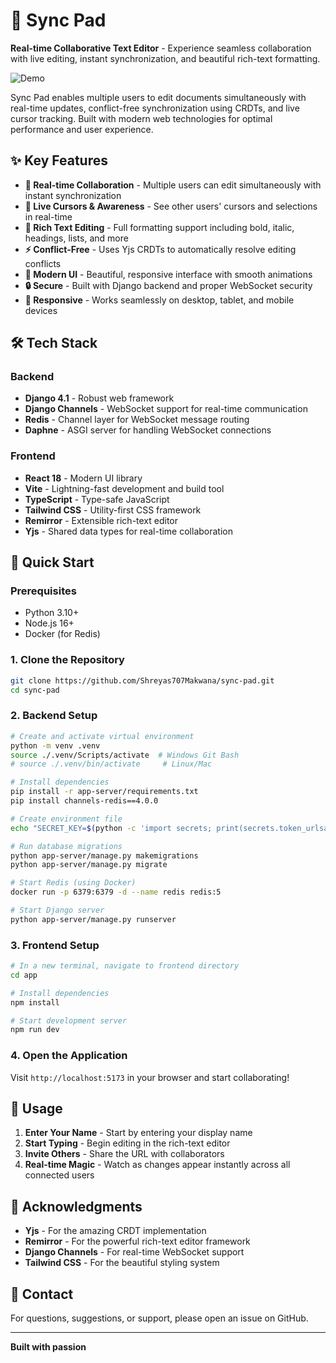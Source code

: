 # 🚀 Sync Pad

**Real-time Collaborative Text Editor** - Experience seamless collaboration with live editing, instant synchronization, and beautiful rich-text formatting.

![Demo](demo.gif)

Sync Pad enables multiple users to edit documents simultaneously with real-time updates, conflict-free synchronization using CRDTs, and live cursor tracking. Built with modern web technologies for optimal performance and user experience.

## ✨ Key Features

- **🔄 Real-time Collaboration** - Multiple users can edit simultaneously with instant synchronization
- **👥 Live Cursors & Awareness** - See other users' cursors and selections in real-time
- **📝 Rich Text Editing** - Full formatting support including bold, italic, headings, lists, and more
- **⚡ Conflict-Free** - Uses Yjs CRDTs to automatically resolve editing conflicts
- **🎨 Modern UI** - Beautiful, responsive interface with smooth animations
- **🔒 Secure** - Built with Django backend and proper WebSocket security
- **📱 Responsive** - Works seamlessly on desktop, tablet, and mobile devices

## 🛠️ Tech Stack

### Backend
- **Django 4.1** - Robust web framework
- **Django Channels** - WebSocket support for real-time communication
- **Redis** - Channel layer for WebSocket message routing
- **Daphne** - ASGI server for handling WebSocket connections

### Frontend
- **React 18** - Modern UI library
- **Vite** - Lightning-fast development and build tool
- **TypeScript** - Type-safe JavaScript
- **Tailwind CSS** - Utility-first CSS framework
- **Remirror** - Extensible rich-text editor
- **Yjs** - Shared data types for real-time collaboration

## 🚀 Quick Start

### Prerequisites
- Python 3.10+
- Node.js 16+
- Docker (for Redis)

### 1. Clone the Repository
```bash
git clone https://github.com/Shreyas707Makwana/sync-pad.git
cd sync-pad
```

### 2. Backend Setup
```bash
# Create and activate virtual environment
python -m venv .venv
source ./.venv/Scripts/activate  # Windows Git Bash
# source ./.venv/bin/activate     # Linux/Mac

# Install dependencies
pip install -r app-server/requirements.txt
pip install channels-redis==4.0.0

# Create environment file
echo "SECRET_KEY=$(python -c 'import secrets; print(secrets.token_urlsafe(50))')" > app-server/.env

# Run database migrations
python app-server/manage.py makemigrations
python app-server/manage.py migrate

# Start Redis (using Docker)
docker run -p 6379:6379 -d --name redis redis:5

# Start Django server
python app-server/manage.py runserver
```

### 3. Frontend Setup
```bash
# In a new terminal, navigate to frontend directory
cd app

# Install dependencies
npm install

# Start development server
npm run dev
```

### 4. Open the Application
Visit `http://localhost:5173` in your browser and start collaborating!

## 📖 Usage

1. **Enter Your Name** - Start by entering your display name
2. **Start Typing** - Begin editing in the rich-text editor
3. **Invite Others** - Share the URL with collaborators
4. **Real-time Magic** - Watch as changes appear instantly across all connected users

## 🙏 Acknowledgments

- **Yjs** - For the amazing CRDT implementation
- **Remirror** - For the powerful rich-text editor framework
- **Django Channels** - For real-time WebSocket support
- **Tailwind CSS** - For the beautiful styling system

## 📧 Contact

For questions, suggestions, or support, please open an issue on GitHub.

---

**Built with passion**
